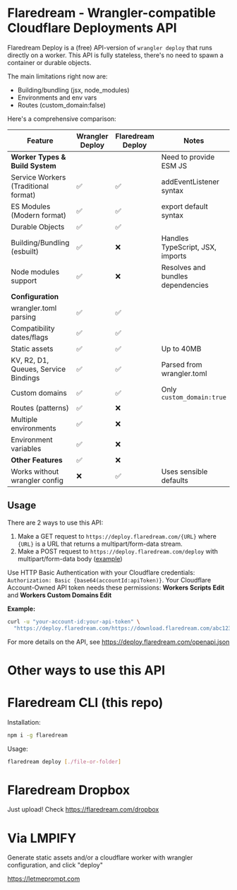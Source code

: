 # Flaredream - Wrangler-compatible Cloudflare Deployments API

Flaredream Deploy is a (free) API-version of `wrangler deploy` that runs directly on a worker. This API is fully stateless, there's no need to spawn a container or durable objects.

The main limitations right now are:

- Building/bundling (jsx, node_modules)
- Environments and env vars
- Routes (custom_domain:false)

Here's a comprehensive comparison:

| Feature                              | Wrangler Deploy | Flaredream Deploy | Notes                             |
| ------------------------------------ | --------------- | ----------------- | --------------------------------- |
| **Worker Types & Build System**      |                 |                   | Need to provide ESM JS            |
| Service Workers (Traditional format) | ✅              | ✅                | addEventListener syntax           |
| ES Modules (Modern format)           | ✅              | ✅                | export default syntax             |
| Durable Objects                      | ✅              | ✅                |                                   |
| Building/Bundling (esbuilt)          | ✅              | ❌                | Handles TypeScript, JSX, imports  |
| Node modules support                 | ✅              | ❌                | Resolves and bundles dependencies |
| **Configuration**                    |
| wrangler.toml parsing                | ✅              | ✅                |                                   |
| Compatibility dates/flags            | ✅              | ✅                |                                   |
| Static assets                        | ✅              | ✅                | Up to 40MB                        |
| KV, R2, D1, Queues, Service Bindings | ✅              | ✅                | Parsed from wrangler.toml         |
| Custom domains                       | ✅              | ✅                | Only `custom_domain:true`         |
| Routes (patterns)                    | ✅              | ❌                |                                   |
| Multiple environments                | ✅              | ❌                |                                   |
| Environment variables                | ✅              | ❌                |                                   |
| **Other Features**                   | ✅              | ❌                |                                   |
| Works without wrangler config        | ❌              | ✅                | Uses sensible defaults            |

## Usage

There are 2 ways to use this API:

1. Make a GET request to `https://deploy.flaredream.com/{URL}` where `{URL}` is a URL that returns a multipart/form-data stream.
2. Make a POST request to `https://deploy.flaredream.com/deploy` with multipart/form-data body ([example](https://dropbox.flaredream.com))

Use HTTP Basic Authentication with your Cloudflare credentials: `Authorization: Basic {base64(accountId:apiToken)}`. Your Cloudflare Account-Owned API token needs these permissions: **Workers Scripts Edit** and **Workers Custom Domains Edit**

**Example:**

```bash
curl -u "your-account-id:your-api-token" \
  "https://deploy.flaredream.com/https://download.flaredream.com/abc123"
```

For more details on the API, see https://deploy.flaredream.com/openapi.json

# Other ways to use this API

# Flaredream CLI (this repo)

Installation:

```sh
npm i -g flaredream
```

Usage:

```sh
flaredream deploy [./file-or-folder]
```

# Flaredream Dropbox

Just upload! Check https://flaredream.com/dropbox

# Via LMPIFY

Generate static assets and/or a cloudflare worker with wrangler configuration, and click "deploy"

https://letmeprompt.com
